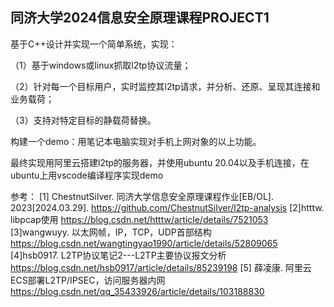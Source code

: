 ## 同济大学2024信息安全原理课程PROJECT1
基于C++设计并实现一个简单系统，实现：

（1）基于windows或linux抓取l2tp协议流量；

（2）针对每一个目标用户，实时监控其l2tp请求，并分析、还原、呈现其连接和业务载荷；

（3）支持对特定目标的静载荷替换。

构建一个demo：用笔记本电脑实现对手机上网对象的以上功能。

最终实现用阿里云搭建l2tp的服务器，并使用ubuntu 20.04以及手机连接，在ubuntu上用vscode编译程序实现demo

参考：
[1] ChestnutSilver. 同济大学信息安全原理课程作业[EB/OL]. 2023[2024.03.29]. https://github.com/ChestnutSilver/l2tp-analysis
[2]htttw. libpcap使用 
https://blog.csdn.net/htttw/article/details/7521053
[3]wangwuyy. 以太网帧，IP，TCP，UDP首部结构
https://blog.csdn.net/wangtingyao1990/article/details/52809065
[4]hsb0917. L2TP协议笔记2---L2TP主要协议报文分析
https://blog.csdn.net/hsb0917/article/details/85239198
[5] 薛凌康. 阿里云ECS部署L2TP/IPSEC，访问服务器内网
https://blog.csdn.net/qq_35433926/article/details/103188830
